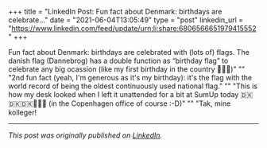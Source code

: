 +++
title = "LinkedIn Post: Fun fact about Denmark: birthdays are celebrate..."
date = "2021-06-04T13:05:49"
type = "post"
linkedin_url = "https://www.linkedin.com/feed/update/urn:li:share:6806566651979415552"
+++

Fun fact about Denmark: birthdays are celebrated with (lots of) flags. The danish flag (Dannebrog) has a double function as “birthday flag” to celebrate any big ocassion (like my first birthday in the country 🥳🇩🇰)"
""
"2nd fun fact (yeah, I'm generous as it's my birthday): it's the flag with the world record of being the oldest continuously used national flag."
""
"This is how my desk looked when I left it unattended for a bit at SumUp today 🇩🇰🇩🇰🇩🇰🎊🎊🍾 (in the Copenhagen office of course :-D)"
""
"Tak, mine kolleger!

---

*This post was originally published on [LinkedIn](https://www.linkedin.com/in/adrianmoreno/recent-activity/all/).*
